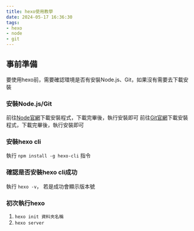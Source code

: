 ```yaml
---
title: hexo使用教學
date: 2024-05-17 16:36:30
tags: 
- hexo
- node
- git
---
```


## 事前準備

要使用hexo前，需要確認環境是否有安裝Node.js、Git，如果沒有需要去下載安裝

### 安裝Node.js/Git

前往[Node官網](https://nodejs.org/en)下載安裝程式，下載完畢後，執行安裝即可
前往[Git官網](https://git-scm.com/)下載安裝程式，下載完畢後，執行安裝即可

### 安裝hexo cli

執行 `npm install -g hexo-cli` 指令

### 確認是否安裝hexo cli成功

執行 `hexo -v`， 若是成功會顯示版本號

### 初次執行hexo

1. `hexo init 資料夾名稱`
2. `hexo server`
